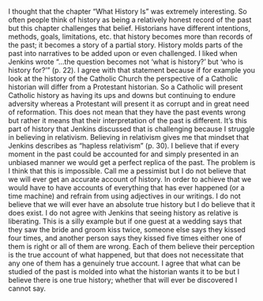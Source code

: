 I thought that the chapter “What History Is” was extremely interesting. So often people think of history as being a relatively honest record of the past but this chapter challenges that belief. Historians have different intentions, methods, goals, limitations, etc. that history becomes more than records of the past; it becomes a story of a partial story. History molds parts of the past into narratives to be added upon or even challenged. I liked when Jenkins wrote “...the question becomes not ‘what is history?’ but ‘who is history for?’” (p. 22). I agree with that statement because if for example you look at the history of the Catholic Church the perspective of a Catholic historian will differ from a Protestant historian. So a Catholic will present Catholic history as having its ups and downs but continuing to endure adversity whereas a Protestant will present it as corrupt and in great need of reformation. This does not mean that they have the past events wrong but rather it means that their interpretation of the past is different. It’s this part of history that Jenkins discussed that is challenging because I struggle in believing in relativism. Believing in relativism gives me that mindset that Jenkins describes as “hapless relativism” (p. 30). I believe that if every moment in the past could be accounted for and simply presented in an unbiased manner we would get a perfect replica of the past. The problem is I think that this is impossible. Call me a pessimist but I do not believe that we will ever get an accurate account of history. In order to achieve that we would have to have accounts of everything that has ever happened (or a time machine) and refrain from using adjectives in our writings. I do not believe that we will ever have an absolute true history but I do believe that it does exist. I do not agree with Jenkins that seeing history as relative is liberating. This is a silly example but if one guest at a wedding says that they saw the bride and groom kiss twice, someone else says they kissed four times, and another person says they kissed five times either one of them is right or all of them are wrong. Each of them believe their perception is the true account of what happened, but that does not necessitate that any one of them has a genuinely true account. I agree that what can be studied of the past is molded into what the historian wants it to be but I believe there is one true history; whether that will ever be discovered I cannot say.
